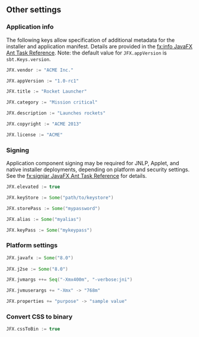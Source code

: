 ## Other settings


### Application info

The following keys allow specification of additional metadata for the installer and application manifest. Details are provided in the [fx:info JavaFX Ant Task Reference](http://docs.oracle.com/javafx/2/deployment/javafx_ant_task_reference.htm#CIAIEJHG). Note: the default value for `JFX.appVersion` is `sbt.Keys.version`.

```scala
JFX.vendor := "ACME Inc."

JFX.appVersion := "1.0-rc1"

JFX.title := "Rocket Launcher"

JFX.category := "Mission critical"

JFX.description := "Launches rockets"

JFX.copyright := "ACME 2013"

JFX.license := "ACME"
```

### Signing

Application component signing may be required for JNLP, Applet, and native installer deployments, depending on platform and security settings. See the [fx:signjar JavaFX Ant Task Reference](http://docs.oracle.com/javafx/2/deployment/javafx_ant_task_reference.htm#CIADDAEE) for details.


```scala
JFX.elevated := true

JFX.keyStore := Some("path/to/keystore")

JFX.storePass := Some("mypassword")

JFX.alias := Some("myalias")

JFX.keyPass := Some("mykeypass")
```

### Platform settings

```scala
JFX.javafx := Some("8.0")
 
JFX.j2se := Some("8.0")

JFX.jvmargs ++= Seq("-Xmx400m", "-verbose:jni")

JFX.jvmuserargs += "-Xmx" -> "768m"

JFX.properties += "purpose" -> "sample value"
```

### Convert CSS to binary

```scala
JFX.cssToBin := true
```
